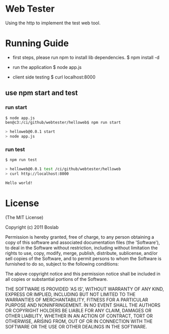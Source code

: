 # Web Tester
  Using the http to implement the test web tool.

# Running Guide
  - first steps, please run npm to install lib dependencies.
     $ npm install -d

  - run the application
     $ node app.js

  - client side testing
     $ curl localhost:8000
## use npm start and test
### run start

```sh
$ node app.js
ben@c3:/ci/github/webtester/helloweb$ npm run start

> helloweb@0.0.1 start
> node app.js
```

### run test

```sh
$ npm run test

> helloweb@0.0.1 test /ci/github/webtester/helloweb
> curl http://localhost:8000

Hello world!
```

# License

(The MIT License)

Copyright (c) 2011 Boslab

Permission is hereby granted, free of charge, to any person obtaining
a copy of this software and associated documentation files (the
'Software'), to deal in the Software without restriction, including
without limitation the rights to use, copy, modify, merge, publish,
distribute, sublicense, and/or sell copies of the Software, and to
permit persons to whom the Software is furnished to do so, subject to
the following conditions:

The above copyright notice and this permission notice shall be
included in all copies or substantial portions of the Software.

THE SOFTWARE IS PROVIDED 'AS IS', WITHOUT WARRANTY OF ANY KIND,
EXPRESS OR IMPLIED, INCLUDING BUT NOT LIMITED TO THE WARRANTIES OF
MERCHANTABILITY, FITNESS FOR A PARTICULAR PURPOSE AND NONINFRINGEMENT.
IN NO EVENT SHALL THE AUTHORS OR COPYRIGHT HOLDERS BE LIABLE FOR ANY
CLAIM, DAMAGES OR OTHER LIABILITY, WHETHER IN AN ACTION OF CONTRACT,
TORT OR OTHERWISE, ARISING FROM, OUT OF OR IN CONNECTION WITH THE
SOFTWARE OR THE USE OR OTHER DEALINGS IN THE SOFTWARE.

